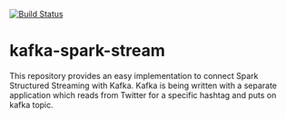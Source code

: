 [![Build Status](https://travis-ci.org/saurzcode/kafka-spark-stream.svg?branch=main)](https://travis-ci.org/saurzcode/kafka-spark-stream)
# kafka-spark-stream

This repository provides an easy implementation to connect Spark Structured Streaming with Kafka. Kafka is being written with a separate application which reads from Twitter for a specific hashtag and puts on kafka topic.
